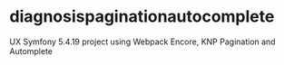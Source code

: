 # diagnosispaginationautocomplete
UX Symfony 5.4.19 project using Webpack Encore,  KNP Pagination and Automplete
